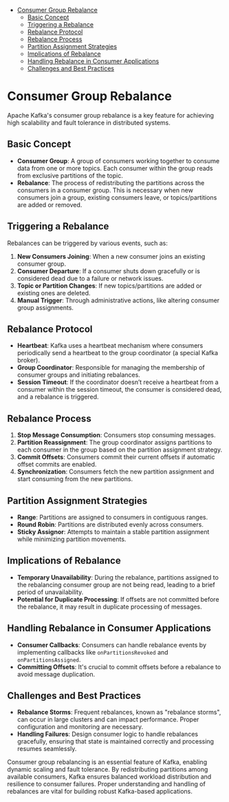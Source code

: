 <!-- TOC -->
* [Consumer Group Rebalance](#consumer-group-rebalance)
  * [Basic Concept](#basic-concept)
  * [Triggering a Rebalance](#triggering-a-rebalance)
  * [Rebalance Protocol](#rebalance-protocol)
  * [Rebalance Process](#rebalance-process)
  * [Partition Assignment Strategies](#partition-assignment-strategies)
  * [Implications of Rebalance](#implications-of-rebalance)
  * [Handling Rebalance in Consumer Applications](#handling-rebalance-in-consumer-applications)
  * [Challenges and Best Practices](#challenges-and-best-practices)
<!-- TOC -->

# Consumer Group Rebalance
Apache Kafka's consumer group rebalance is a key feature for achieving high scalability and fault tolerance in
distributed systems.

## Basic Concept

- **Consumer Group**: A group of consumers working together to consume data from one or more topics. Each consumer
  within the group reads from exclusive partitions of the topic.
- **Rebalance**: The process of redistributing the partitions across the consumers in a consumer group. This is
  necessary when new consumers join a group, existing consumers leave, or topics/partitions are added or removed.

## Triggering a Rebalance

Rebalances can be triggered by various events, such as:

1. **New Consumers Joining**: When a new consumer joins an existing consumer group.
2. **Consumer Departure**: If a consumer shuts down gracefully or is considered dead due to a failure or network issues.
3. **Topic or Partition Changes**: If new topics/partitions are added or existing ones are deleted.
4. **Manual Trigger**: Through administrative actions, like altering consumer group assignments.

## Rebalance Protocol

- **Heartbeat**: Kafka uses a heartbeat mechanism where consumers periodically send a heartbeat to the group
  coordinator (a special Kafka broker).
- **Group Coordinator**: Responsible for managing the membership of consumer groups and initiating rebalances.
- **Session Timeout**: If the coordinator doesn’t receive a heartbeat from a consumer within the session timeout, the
  consumer is considered dead, and a rebalance is triggered.

##  Rebalance Process

1. **Stop Message Consumption**: Consumers stop consuming messages.
2. **Partition Reassignment**: The group coordinator assigns partitions to each consumer in the group based on the
   partition assignment strategy.
3. **Commit Offsets**: Consumers commit their current offsets if automatic offset commits are enabled.
4. **Synchronization**: Consumers fetch the new partition assignment and start consuming from the new partitions.

## Partition Assignment Strategies

- **Range**: Partitions are assigned to consumers in contiguous ranges.
- **Round Robin**: Partitions are distributed evenly across consumers.
- **Sticky Assignor**: Attempts to maintain a stable partition assignment while minimizing partition movements.

## Implications of Rebalance

- **Temporary Unavailability**: During the rebalance, partitions assigned to the rebalancing consumer group are not
  being read, leading to a brief period of unavailability.
- **Potential for Duplicate Processing**: If offsets are not committed before the rebalance, it may result in duplicate
  processing of messages.

## Handling Rebalance in Consumer Applications

- **Consumer Callbacks**: Consumers can handle rebalance events by implementing callbacks like `onPartitionsRevoked`
  and `onPartitionsAssigned`.
- **Committing Offsets**: It's crucial to commit offsets before a rebalance to avoid message duplication.

## Challenges and Best Practices

- **Rebalance Storms**: Frequent rebalances, known as "rebalance storms", can occur in large clusters and can impact
  performance. Proper configuration and monitoring are necessary.
- **Handling Failures**: Design consumer logic to handle rebalances gracefully, ensuring that state is maintained
  correctly and processing resumes seamlessly.

Consumer group rebalancing is an essential feature of Kafka, enabling dynamic scaling and fault tolerance. By
redistributing partitions among available consumers, Kafka ensures balanced workload distribution and resilience to
consumer failures. Proper understanding and handling of rebalances are vital for building robust Kafka-based
applications.